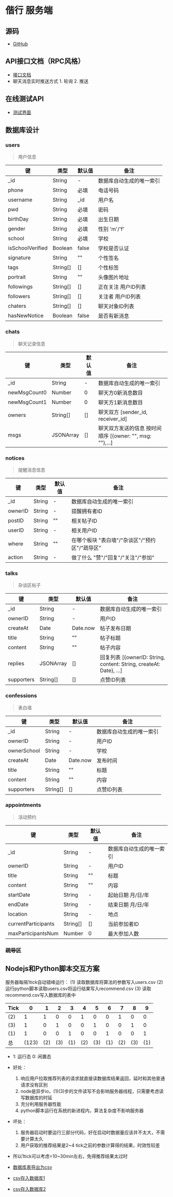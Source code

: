 # 偕行 服务端

## 源码
- [GitHub](https://github.com/githubzjm/xx-server)

## API接口文档（RPC风格）
- [接口文档](./apidoc/index.html)
- 聊天消息实时推送方式 1. 轮询 2. 推送

## 在线测试API
- [测试界面](./testAPI.html)

## 数据库设计
### users
> 用户信息

|键|类型|默认值|备注|
|--|--|--|--|
|_id|String|-|数据库自动生成的唯一索引|
|phone|String|必填|电话号码|
|username|String|_id|用户名|
|pwd|String|必填|密码|
|birthDay|String|必填|出生日期|
|gender|String|必填|性别 'm'/'f'|
|school|String|必填|学校|
|isSchoolVerified|Boolean|false|学校是否认证|
|signature|String|""|个性签名|
|tags|String[]|[]|个性标签|
|portrait|String|""|头像图片地址|
|followings|String[]|[]|正在关注 用户ID列表|
|followers|String[]|[]|关注者 用户ID列表|
|chaters|String[]|[]|聊天对象ID列表|
|hasNewNotice|Boolean|false|是否有新消息|

### chats
> 聊天记录信息

|键|类型|默认值|备注|
|--|--|--|--|
|_id|String|-|数据库自动生成的唯一索引|
|newMsgCount0|Number|0|聊天方0新消息数目|
|newMsgCount1|Number|0|聊天方1新消息数目|
|owners|String[]|[]|聊天双方 [sender_id, receiver_id]|
|msgs|JSONArray|[]|聊天双方发送的信息 按时间顺序 [{owner: "", msg: ""},...]|

### notices
> 提醒消息信息

|键|类型|默认值|备注|
|--|--|--|--|
|_id|String|-|数据库自动生成的唯一索引|
|ownerID|String|-|提醒拥有者ID|
|postID|String|""|相关帖子ID|
|userID|String|-|相关用户ID|
|where|String|""|在哪个板块 "表白墙"/"杂谈区"/"预约区"/"疏导区"|
|action|String|-|做了什么 "赞"/"回复"/"关注"/"参加"|

### talks
> 杂谈区帖子

|键|类型|默认值|备注|
|--|--|--|--|
|_id|String|-|数据库自动生成的唯一索引|
|ownerID|String|-|用户ID|
|createAt|Date|Date.now|帖子发布日期|
|title|String|""|帖子标题|
|content|String|""|帖子内容|
|replies|JSONArray|[]|回复列表 [{ownerID: String, content: String, createAt: Date}, ...]|
|supporters|String[]|[]|点赞ID列表|

### confessions
> 表白墙

|键|类型|默认值|备注|
|--|--|--|--|
|_id|String|-|数据库自动生成的唯一索引|
|ownerID|String|-|用户ID|
|ownerSchool|String|-|学校|
|createAt|Date|Date.now|发布时间|
|title|String|""|标题|
|content|String|""|内容|
|supporters|String[]|[]|点赞ID列表|

### appointments
> 活动预约

|键|类型|默认值|备注|
|--|--|--|--|
|_id|String|-|数据库自动生成的唯一索引|
|ownerID|String|-|用户ID|
|title|String|""|标题|
|content|String|""|内容|
|startDate|String|-|起始日期 月/日/年|
|endDate|String|-|结束日期 月/日/年|
|location|String|-|地点|
|currentParticipants|String[]|[]|当前参加者ID|
|maxParticipantsNum|Number|0|最大参加人数|


### ~~疏导区~~

## Nodejs和Python脚本交互方案
服务器每隔1tick自动错峰运行：
(1) 读取数据库将算法的参数写入users.csv
(2) 运行python脚本读取users.csv将运行结果写入recommend.csv
(3) 读取recommend.csv写入数据库的表中

|Tick|0|1|2|3|4|5|6|7|8|9|
|----|-|-|-|-|-|-|-|-|-|-|
|(2) |1|1|0|0|1|0|0|1|0|0|
|(3) |1|0|1|0|0|1|0|0|1|0|
|(1) |1|0|0|1|0|0|1|0|0|1|
|总  |(123)|(2)|(3)|(1)|(2)|(3)|(1)|(2)|(3)|(1)|

- 1: 运行态 0: 闲置态

- 好处：
  1. 响应用户拉取推荐列表的请求就直接读数据库结果返回，延时和其他普通请求没有区别
  2. node是异步io，(1)(3)步的文件读写不会影响服务器线程，只需要考虑读写数据库的时延
  3. 充分利用服务器性能
  4. python脚本运行在系统的新进程内，算法复杂度不影响服务器

- 坏处：
  1. 服务器启动时要运行三部分代码，好在启动时数据量应该并不太大，不需要计算太久
  2. 用户获取的推荐结果是2~4 tick之前的参数计算得的结果，时效性较差

- 所以1tick可以考虑=10~30min左右，免得推荐结果太过时

- [数据库表导出为csv](https://www.cnblogs.com/qingtianyu2015/p/5968400.html)
- [csv存入数据库1](https://blog.csdn.net/cunjie3951/article/details/106919327)
- [csv存入数据库2](https://blog.csdn.net/luanshaofeng/article/details/51889922)


